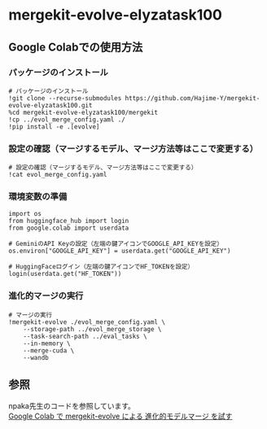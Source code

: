 # mergekit-evolve-elyzatask100

## Google Colabでの使用方法
### パッケージのインストール
```
# パッケージのインストール
!git clone --recurse-submodules https://github.com/Hajime-Y/mergekit-evolve-elyzatask100.git
%cd mergekit-evolve-elyzatask100/mergekit
!cp ../evol_merge_config.yaml ./
!pip install -e .[evolve]
```

### 設定の確認（マージするモデル、マージ方法等はここで変更する）
```
# 設定の確認（マージするモデル、マージ方法等はここで変更する）
!cat evol_merge_config.yaml
```

### 環境変数の準備
```
import os
from huggingface_hub import login
from google.colab import userdata

# GeminiのAPI Keyの設定（左端の鍵アイコンでGOOGLE_API_KEYを設定）
os.environ["GOOGLE_API_KEY"] = userdata.get("GOOGLE_API_KEY")

# HuggingFaceログイン（左端の鍵アイコンでHF_TOKENを設定）
login(userdata.get("HF_TOKEN"))
```

### 進化的マージの実行
```
# マージの実行
!mergekit-evolve ./evol_merge_config.yaml \
    --storage-path ../evol_merge_storage \
    --task-search-path ../eval_tasks \
    --in-memory \
    --merge-cuda \
    --wandb
```

## 参照
npaka先生のコードを参照しています。  
[Google Colab で mergekit-evolve による 進化的モデルマージ を試す](https://note.com/npaka/n/n42129c043026?sub_rt=share_h)